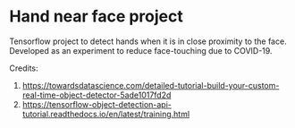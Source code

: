 # Hand near face project
Tensorflow project to detect hands when it is in close proximity to the face. Developed as an experiment to reduce face-touching due to COVID-19. 

Credits:
1. https://towardsdatascience.com/detailed-tutorial-build-your-custom-real-time-object-detector-5ade1017fd2d
2. https://tensorflow-object-detection-api-tutorial.readthedocs.io/en/latest/training.html

